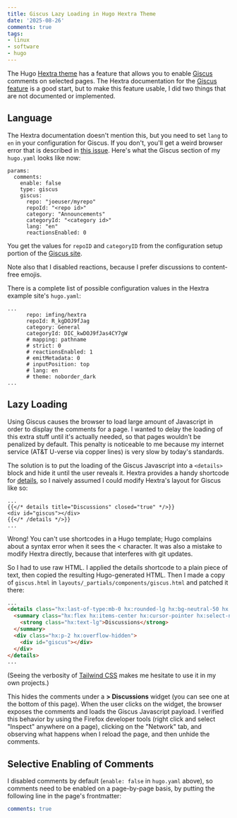 ```yaml
---
title: Giscus Lazy Loading in Hugo Hextra Theme
date: '2025-08-26'
comments: true
tags:
- linux
- software
- hugo
---
```


The Hugo [Hextra theme](https://github.com/imfing/hextra)
has a feature that allows you to enable [Giscus](https://giscus.app/) comments on
selected pages.  The Hextra documentation for the
[Giscus feature](https://imfing.github.io/hextra/docs/advanced/comments/)
is a good start, but to make this feature usable, I did two things that are not documented
or implemented.
<!--more-->

## Language

The Hextra documentation doesn't mention this, but you need to set `lang` to `en`
in your configuration for Giscus.  If you don't, you'll get a weird browser error
that is described in [this issue](https://github.com/giscus/giscus/issues/721).
Here's what the Giscus section of my `hugo.yaml` looks like now:

``` {filename="hugo.yaml"}
params:
  comments:
    enable: false
    type: giscus
    giscus:
      repo: "joeuser/myrepo"
      repoId: "<repo id>"
      category: "Announcements"
      categoryId: "<category id>"
      lang: "en"
      reactionsEnabled: 0
```

You get the values for `repoID` and `categoryID` from the configuration
setup portion of the [Giscus site](https://giscus.app/).

Note also that I disabled reactions, because I prefer discussions
to content-free emojis.

There is a complete list of possible configuration values in the Hextra example site's
`hugo.yaml`:

``` {filename="themes/hextra/exampleSite/hugo.yaml"}
...
      repo: imfing/hextra
      repoId: R_kgDOJ9fJag
      category: General
      categoryId: DIC_kwDOJ9fJas4CY7gW
      # mapping: pathname
      # strict: 0
      # reactionsEnabled: 1
      # emitMetadata: 0
      # inputPosition: top
      # lang: en
      # theme: noborder_dark
...
```


## Lazy Loading

Using Giscus causes the browser to load large amount of Javascript
in order to display the comments for a page.  I wanted to delay the loading of
this extra stuff until it's actually needed, so that pages
wouldn't be penalized by default.  This penalty is noticeable to me because
my internet service (AT&T U-verse via copper lines) is very slow by today's
standards.

The solution is to put the loading
of the Giscus Javascript into a `<details>` block and hide it until the user
reveals it.  Hextra provides
a handy shortcode for [details](https://imfing.github.io/hextra/docs/guide/shortcodes/details/),
so I naively assumed I could modify Hextra's layout for Giscus like so:

``` {filename="themes/hextra/layouts/_partials/components/giscus.html"}
...
{{</* details title="Discussions" closed="true" */>}}
<div id="giscus"></div>
{{</* /details */>}}
...
```

Wrong!  You can't use shortcodes in a Hugo template; Hugo complains about
a syntax error when it sees the < character.  It was also a mistake to
modify Hextra directly, because that interferes with git updates.

So I had to use raw HTML.  I applied
the details shortcode to a plain piece of text, then copied
the resulting Hugo-generated HTML.  Then I made a copy of `giscus.html` in
`layouts/_partials/components/giscus.html` and patched it there:

```html {filename="layouts/_partials/components/giscus.html"}
...
<details class="hx:last-of-type:mb-0 hx:rounded-lg hx:bg-neutral-50 hx:dark:bg-neutral-800 hx:p-2 hx:mt-4 hx:group" >
  <summary class="hx:flex hx:items-center hx:cursor-pointer hx:select-none hx:list-none hx:p-1 hx:rounded-sm hx:transition-colors hx:hover:bg-gray-100 hx:dark:hover:bg-neutral-800 hx:before:mr-1 hx:before:inline-block hx:before:transition-transform hx:before:content-[''] hx:dark:before:invert hx:rtl:before:rotate-180 hx:group-open:before:rotate-90">
    <strong class="hx:text-lg">Discussions</strong>
  </summary>
  <div class="hx:p-2 hx:overflow-hidden">
    <div id="giscus"></div>
  </div>
</details>
...
```

(Seeing the verbosity of [Tailwind CSS](https://tailwindcss.com/)
makes me hesitate to use it in my own projects.)

This hides the comments under a **> Discussions** widget (you can see one at
the bottom of this page).  When the user clicks on the
widget, the browser exposes the comments and loads the Giscus Javascript payload.
I verified this behavior by using the Firefox developer tools (right click
and select "Inspect" anywhere on a page), clicking on the "Network" tab, and observing
what happens when I reload the page, and then unhide the comments.

## Selective Enabling of Comments

I disabled comments by default (`enable: false` in `hugo.yaml` above),
so comments need to be enabled on a page-by-page basis, by putting
the following line in the page's frontmatter:

```yaml
comments: true
```
